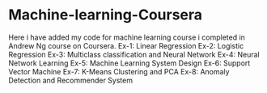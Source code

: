 # Machine-learning-Coursera

Here i have added my code for machine learning course i completed in Andrew Ng course on Coursera.
Ex-1: Linear Regression
Ex-2: Logistic Regression
Ex-3: Multiclass classification and Neural Network
Ex-4: Neural Network Learning
Ex-5: Machine Learning System Design
Ex-6: Support Vector Machine
Ex-7: K-Means Clustering and PCA
Ex-8: Anomaly Detection and Recommender System
